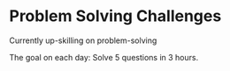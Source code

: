 <h1>Problem Solving Challenges</h1>

Currently up-skilling on problem-solving

The goal on each day: Solve 5 questions in 3 hours.
